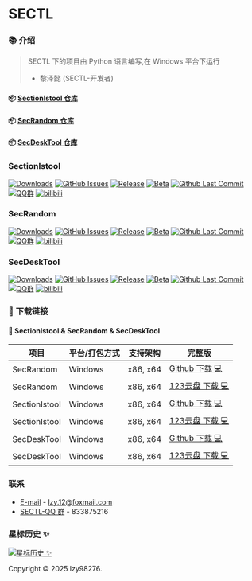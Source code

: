 # SECTL

### 📚 介绍
> SECTL 下的项目由 Python 语言编写,在 Windows 平台下运行
> - 黎泽懿 (SECTL-开发者)

#### 📦 [SectionIstool 仓库](https://github.com/SECTL/SectionIstool)
#### 📦 [SecRandom 仓库](https://github.com/SECTL/SecRandom)
#### 📦 [SecDeskTool 仓库](https://github.com/SECTL/SecDeskTool)

### SectionIstool

[![Downloads](https://img.shields.io/github/downloads/SECTL/SectionIstool/total?style=social&label=Downloads&logo=github)](https://github.com/SECTL/SectionIstool/releases/latest)
[![GitHub Issues](https://img.shields.io/github/issues-search/SECTL/SectionIstool?query=is%3Aopen&style=social-square&logo=github&label=Issues&color=%233fb950)](https://github.com/SECTL/SectionIstool/issues)
[![Release](https://img.shields.io/github/v/release/SECTL/SectionIstool?style=flat&color=%233fb950&label=正式版)](https://github.com/SECTL/SectionIstool/releases/latest)
[![Beta](https://img.shields.io/github/v/release/SECTL/SectionIstool?include_prereleases&style=social-square&label=测试版)](https://github.com/SECTL/SectionIstool/releases/)
[![Github Last Commit](https://img.shields.io/github/last-commit/SECTL/SectionIstool?label=上次提交)](https://github.com/SECTL/SectionIstool/commits/master)
[![QQ群](https://img.shields.io/badge/-QQ%E7%BE%A4%EF%BD%9C833875216-blue?style=flat&logo=TencentQQ)](https://qm.qq.com/q/ASRSNUJuve)
[![bilibili](https://img.shields.io/badge/-UP%E4%B8%BB%EF%BD%9C黎泽懿-%23FB7299?style=flat&logo=bilibili)](https://space.bilibili.com/520571577)

### SecRandom

[![Downloads](https://img.shields.io/github/downloads/SECTL/SecRandom/total?style=social&label=Downloads&logo=github)](https://github.com/SECTL/SecRandom/releases/latest)
[![GitHub Issues](https://img.shields.io/github/issues-search/SECTL/SecRandom?query=is%3Aopen&style=social-square&logo=github&label=Issues&color=%233fb950)](https://github.com/SECTL/SecRandom/issues)
[![Release](https://img.shields.io/github/v/release/SECTL/SecRandom?style=flat&color=%233fb950&label=正式版)](https://github.com/SECTL/SecRandom/releases/latest)
[![Beta](https://img.shields.io/github/v/release/SECTL/SecRandom?include_prereleases&style=social-square&label=测试版)](https://github.com/SECTL/SecRandom/releases/)
[![Github Last Commit](https://img.shields.io/github/last-commit/SECTL/SecRandom?label=上次提交)](https://github.com/SECTL/SecRandom/commits/master)
[![QQ群](https://img.shields.io/badge/-QQ%E7%BE%A4%EF%BD%9C1038111867-blue?style=flat&logo=TencentQQ)](https://qm.qq.com/q/zAqdhSbP4k)
[![bilibili](https://img.shields.io/badge/-UP%E4%B8%BB%EF%BD%9C黎泽懿-%23FB7299?style=flat&logo=bilibili)](https://space.bilibili.com/520571577)

### SecDeskTool

[![Downloads](https://img.shields.io/github/downloads/SECTL/SecDeskTool/total?style=social&label=Downloads&logo=github)](https://github.com/SECTL/SecDeskTool/releases/latest)
[![GitHub Issues](https://img.shields.io/github/issues-search/SECTL/SecDeskTool?query=is%3Aopen&style=social-square&logo=github&label=Issues&color=%233fb950)](https://github.com/SECTL/SecDeskTool/issues)
[![Release](https://img.shields.io/github/v/release/SECTL/SecDeskTool?style=flat&color=%233fb950&label=正式版)](https://github.com/SECTL/SecDeskTool/releases/latest)
[![Beta](https://img.shields.io/github/v/release/SECTL/SecDeskTool?include_prereleases&style=social-square&label=测试版)](https://github.com/SECTL/SecDeskTool/releases/)
[![Github Last Commit](https://img.shields.io/github/last-commit/SECTL/SecDeskTool?label=上次提交)](https://github.com/SECTL/SecDeskTool/commits/master)
[![QQ群](https://img.shields.io/badge/-QQ%E7%BE%A4%EF%BD%9C1038111867-blue?style=flat&logo=TencentQQ)](https://qm.qq.com/q/zAqdhSbP4k)
[![bilibili](https://img.shields.io/badge/-UP%E4%B8%BB%EF%BD%9C黎泽懿-%23FB7299?style=flat&logo=bilibili)](https://space.bilibili.com/520571577)

### 🤗 **下载链接**

#### 💾 **SectionIstool & SecRandom & SecDeskTool**
| 项目 | 平台/打包方式 |    支持架构   | 完整版                                                  |
|------|---------------|--------------|---------------------------------------------------------|
| SecRandom | Windows | x86, x64 | [Github 下载 💻](https://github.com/SECTL/SecRandom/releases) |
| SecRandom | Windows | x86, x64 | [123云盘 下载 💻](https://www.123684.com/s/9529jv-U4Fxh)    |
| SectionIstool | Windows | x86, x64 | [Github 下载 💻](https://github.com/SECTL/SectionIstool/releases) |
| SectionIstool | Windows | x86, x64 | [123云盘 下载 💻](https://www.123684.com/s/9529jv-zggxh)            |
| SecDeskTool | Windows | x86, x64 | [Github 下载 💻](https://github.com/SECTL/SecDeskTool/releases) |
| SecDeskTool | Windows | x86, x64 | [123云盘 下载 💻](https://www.123684.com/s/9529jv-VqFxh) |

### 联系
* [E-mail](mailto:XiaoYouChR@qq.com) - lzy.12@foxmail.com
* [SECTL-QQ 群](https://qm.qq.com/q/iWcfaPHn7W) - 833875216

### 星标历史 ✨

<a href="https://www.star-history.com/#SECTL/SecRandom&SECTL/SectionIstool&Date&theme=dark">
 <picture>
   <source media="(prefers-color-scheme: dark)" srcset="https://api.star-history.com/svg?repos=SECTL/SecRandom,SECTL/SectionIstool&type=Date&theme=dark" />
   <source media="(prefers-color-scheme: dark)" srcset="https://api.star-history.com/svg?repos=SECTL/SecRandom,SECTL/SectionIstool&type=Date&theme=dark" />
   <img alt="星标历史 ✨" src="https://api.star-history.com/svg?repos=SECTL/SecRandom,SECTL/SectionIstool&type=Date&theme=dark" />
 </picture>
</a>

Copyright © 2025 lzy98276.